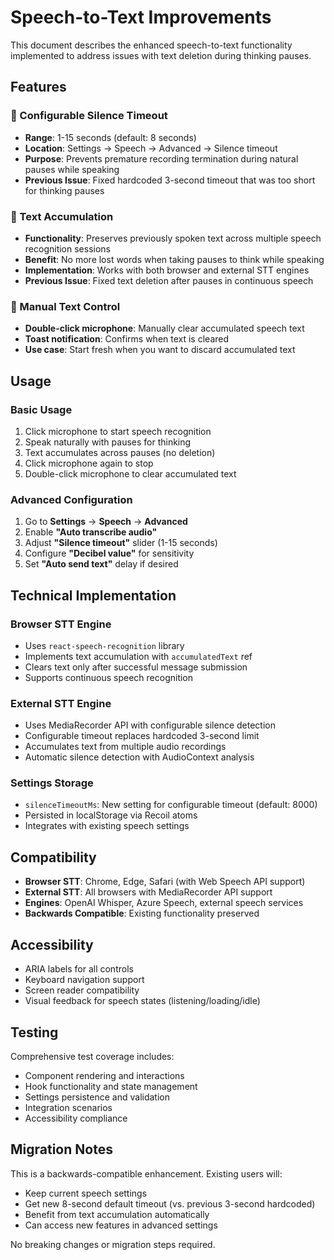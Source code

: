 # Speech-to-Text Improvements

This document describes the enhanced speech-to-text functionality implemented to address issues with text deletion during thinking pauses.

## Features

### 🎤 Configurable Silence Timeout
- **Range**: 1-15 seconds (default: 8 seconds)
- **Location**: Settings → Speech → Advanced → Silence timeout
- **Purpose**: Prevents premature recording termination during natural pauses while speaking
- **Previous Issue**: Fixed hardcoded 3-second timeout that was too short for thinking pauses

### 📝 Text Accumulation
- **Functionality**: Preserves previously spoken text across multiple speech recognition sessions
- **Benefit**: No more lost words when taking pauses to think while speaking
- **Implementation**: Works with both browser and external STT engines
- **Previous Issue**: Fixed text deletion after pauses in continuous speech

### 🎯 Manual Text Control
- **Double-click microphone**: Manually clear accumulated speech text
- **Toast notification**: Confirms when text is cleared
- **Use case**: Start fresh when you want to discard accumulated text

## Usage

### Basic Usage
1. Click microphone to start speech recognition
2. Speak naturally with pauses for thinking
3. Text accumulates across pauses (no deletion)
4. Click microphone again to stop
5. Double-click microphone to clear accumulated text

### Advanced Configuration
1. Go to **Settings** → **Speech** → **Advanced**
2. Enable **"Auto transcribe audio"**
3. Adjust **"Silence timeout"** slider (1-15 seconds)
4. Configure **"Decibel value"** for sensitivity
5. Set **"Auto send text"** delay if desired

## Technical Implementation

### Browser STT Engine
- Uses `react-speech-recognition` library
- Implements text accumulation with `accumulatedText` ref
- Clears text only after successful message submission
- Supports continuous speech recognition

### External STT Engine
- Uses MediaRecorder API with configurable silence detection
- Configurable timeout replaces hardcoded 3-second limit
- Accumulates text from multiple audio recordings
- Automatic silence detection with AudioContext analysis

### Settings Storage
- `silenceTimeoutMs`: New setting for configurable timeout (default: 8000)
- Persisted in localStorage via Recoil atoms
- Integrates with existing speech settings

## Compatibility

- **Browser STT**: Chrome, Edge, Safari (with Web Speech API support)
- **External STT**: All browsers with MediaRecorder API support
- **Engines**: OpenAI Whisper, Azure Speech, external speech services
- **Backwards Compatible**: Existing functionality preserved

## Accessibility

- ARIA labels for all controls
- Keyboard navigation support
- Screen reader compatibility
- Visual feedback for speech states (listening/loading/idle)

## Testing

Comprehensive test coverage includes:
- Component rendering and interactions
- Hook functionality and state management
- Settings persistence and validation
- Integration scenarios
- Accessibility compliance

## Migration Notes

This is a backwards-compatible enhancement. Existing users will:
- Keep current speech settings
- Get new 8-second default timeout (vs. previous 3-second hardcoded)
- Benefit from text accumulation automatically
- Can access new features in advanced settings

No breaking changes or migration steps required.